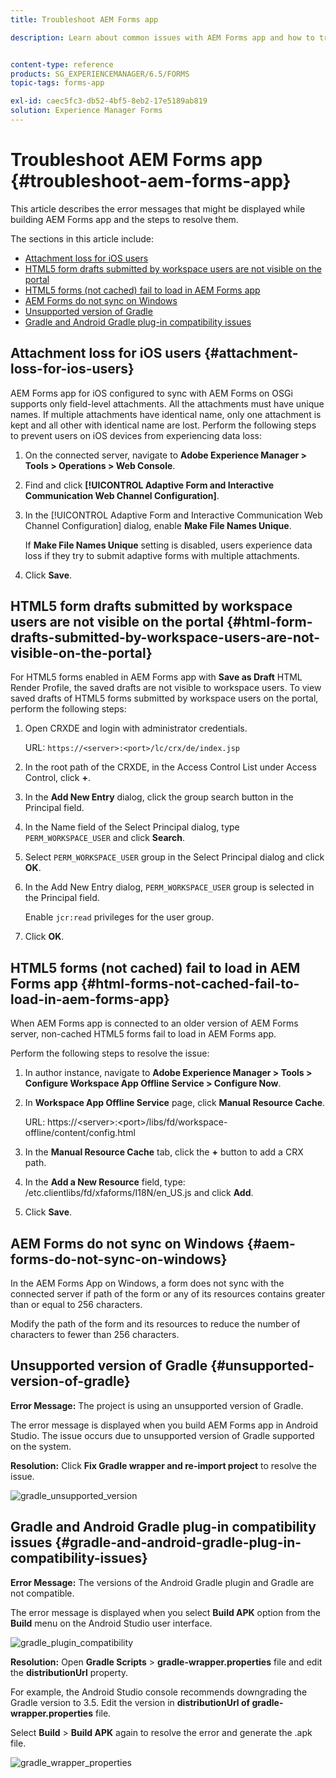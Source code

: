 ```yaml
---
title: Troubleshoot AEM Forms app

description: Learn about common issues with AEM Forms app and how to troubleshoot them.


content-type: reference
products: SG_EXPERIENCEMANAGER/6.5/FORMS
topic-tags: forms-app

exl-id: caec5fc3-db52-4bf5-8eb2-17e5189ab819
solution: Experience Manager Forms
---
```

# Troubleshoot AEM Forms app {#troubleshoot-aem-forms-app}

This article describes the error messages that might be displayed while building AEM Forms app and the steps to resolve them.

The sections in this article include:

* [Attachment loss for iOS users](/help/forms/using/issues-aem-forms-app.md#attachment-loss-for-ios-users)
* [HTML5 form drafts submitted by workspace users are not visible on the portal](/help/forms/using/issues-aem-forms-app.md#html-form-drafts-submitted-by-workspace-users-are-not-visible-on-the-portal)
* [HTML5 forms (not cached) fail to load in AEM Forms app](/help/forms/using/issues-aem-forms-app.md#html-forms-not-cached-fail-to-load-in-aem-forms-app)
* [AEM Forms do not sync on Windows](/help/forms/using/issues-aem-forms-app.md#aem-forms-do-not-sync-on-windows)
* [Unsupported version of Gradle](/help/forms/using/issues-aem-forms-app.md#unsupported-version-of-gradle)
* [Gradle and Android Gradle plug-in compatibility issues](/help/forms/using/issues-aem-forms-app.md#gradle-and-android-gradle-plug-in-compatibility-issues)

## Attachment loss for iOS users {#attachment-loss-for-ios-users}

AEM Forms app for iOS configured to sync with AEM Forms on OSGi supports only field-level attachments. All the attachments must have unique names. If multiple attachments have identical name, only one attachment is kept and all other with identical name are lost. Perform the following steps to prevent users on iOS devices from experiencing data loss:

1. On the connected server, navigate to **Adobe Experience Manager &gt; Tools &gt; Operations &gt; Web Console**.
1. Find and click **[!UICONTROL Adaptive Form and Interactive Communication Web Channel Configuration]**.
1. In the [!UICONTROL Adaptive Form and Interactive Communication Web Channel Configuration] dialog, enable **Make File Names Unique**.

   If **Make File Names Unique** setting is disabled, users experience data loss if they try to submit adaptive forms with multiple attachments.

1. Click **Save**.

## HTML5 form drafts submitted by workspace users are not visible on the portal {#html-form-drafts-submitted-by-workspace-users-are-not-visible-on-the-portal}

For HTML5 forms enabled in AEM Forms app with **Save as Draft** HTML Render Profile, the saved drafts are not visible to workspace users. To view saved drafts of HTML5 forms submitted by workspace users on the portal, perform the following steps:

1. Open CRXDE and login with administrator credentials.

   URL: `https://<server>:<port>/lc/crx/de/index.jsp`

1. In the root path of the CRXDE, in the Access Control List under Access Control, click **+**.
1. In the **Add New Entry** dialog, click the group search button in the Principal field.
1. In the Name field of the Select Principal dialog, type `PERM_WORKSPACE_USER` and click **Search**.
1. Select `PERM_WORKSPACE_USER` group in the Select Principal dialog and click **OK**.
1. In the Add New Entry dialog, `PERM_WORKSPACE_USER` group is selected in the Principal field.

   Enable `jcr:read` privileges for the user group.

1. Click **OK**.

## HTML5 forms (not cached) fail to load in AEM Forms app {#html-forms-not-cached-fail-to-load-in-aem-forms-app}

When AEM Forms app is connected to an older version of AEM Forms server, non-cached HTML5 forms fail to load in AEM Forms app.

Perform the following steps to resolve the issue:

1. In author instance, navigate to **Adobe Experience Manager &gt; Tools &gt; Configure Workspace App Offline Service &gt; Configure Now**.
1. In **Workspace App Offline Service** page, click **Manual Resource Cache**.

   URL: https://&lt;server&gt;:&lt;port&gt;/libs/fd/workspace-offline/content/config.html

1. In the **Manual Resource Cache** tab, click the **+** button to add a CRX path.
1. In the **Add a New Resource** field, type: /etc.clientlibs/fd/xfaforms/I18N/en_US.js and click **Add**.
1. Click **Save**.

## AEM Forms do not sync on Windows {#aem-forms-do-not-sync-on-windows}

In the AEM Forms App on Windows, a form does not sync with the connected server if path of the form or any of its resources contains greater than or equal to 256 characters.

Modify the path of the form and its resources to reduce the number of characters to fewer than 256 characters.

## Unsupported version of Gradle {#unsupported-version-of-gradle}

**Error Message:** The project is using an unsupported version of Gradle.

The error message is displayed when you build AEM Forms app in Android Studio. The issue occurs due to unsupported version of Gradle supported on the system.

**Resolution:** Click **Fix Gradle wrapper and re-import project** to resolve the issue.

![gradle_unsupported_version](assets/gradle_unsupported_version.png)

## Gradle and Android Gradle plug-in compatibility issues {#gradle-and-android-gradle-plug-in-compatibility-issues}

**Error Message:** The versions of the Android Gradle plugin and Gradle are not compatible.

The error message is displayed when you select **Build APK** option from the **Build** menu on the Android Studio user interface.

![gradle_plugin_compatibility](assets/gradle_plugin_compatibility.png)

**Resolution:** Open **Gradle Scripts** &gt; **gradle-wrapper.properties** file and edit the **distributionUrl** property.

For example, the Android Studio console recommends downgrading the Gradle version to 3.5. Edit the version in **distributionUrl **of** gradle-wrapper.properties** file.

Select **Build** &gt; **Build APK** again to resolve the error and generate the .apk file.

![gradle_wrapper_properties](assets/gradle_wrapper_properties.png)
